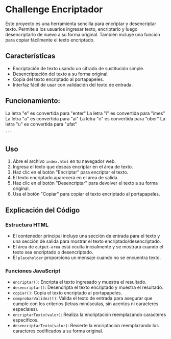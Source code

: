 # Challenge Encriptador

Este proyecto es una herramienta sencilla para encriptar y desencriptar texto. Permite a los usuarios ingresar texto, encriptarlo y luego desencriptarlo de nuevo a su forma original. También incluye una función para copiar fácilmente el texto encriptado.

## Características

- Encriptación de texto usando un cifrado de sustitución simple.
- Desencriptación del texto a su forma original.
- Copia del texto encriptado al portapapeles.
- Interfaz fácil de usar con validación del texto de entrada.

## Funcionamiento:
La letra "e" es convertida para "enter"
La letra "i" es convertida para "imes"
La letra "a" es convertida para "ai"
La letra "o" es convertida para "ober"
La letra "u" es convertida para "ufat"

    ```

## Uso

1. Abre el archivo `index.html` en tu navegador web.
2. Ingresa el texto que deseas encriptar en el área de texto.
3. Haz clic en el botón "Encriptar" para encriptar el texto.
4. El texto encriptado aparecerá en el área de salida.
5. Haz clic en el botón "Desencriptar" para devolver el texto a su forma original.
6. Usa el botón "Copiar" para copiar el texto encriptado al portapapeles.

## Explicación del Código

### Estructura HTML

- El contenedor principal incluye una sección de entrada para el texto y una sección de salida para mostrar el texto encriptado/desencriptado.
- El área de `output-area` está oculta inicialmente y se mostrará cuando el texto sea encriptado o desencriptado.
- El `placeholder` proporciona un mensaje cuando no se encuentra texto.

### Funciones JavaScript

- `encriptar()`: Encripta el texto ingresado y muestra el resultado.
- `desencriptar()`: Desencripta el texto encriptado y muestra el resultado.
- `copiar()`: Copia el texto encriptado al portapapeles.
- `comprobarValidez(t)`: Valida el texto de entrada para asegurar que cumple con los criterios (letras minúsculas, sin acentos ni caracteres especiales).
- `encriptarTexto(valor)`: Realiza la encriptación reemplazando caracteres específicos.
- `desencriptarTexto(valor)`: Revierte la encriptación reemplazando los caracteres codificados a su forma original.
